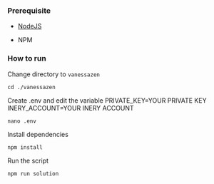 ### Prerequisite

- [NodeJS](https://nodejs.org/en/)

- NPM



### How to run

Change directory to ```vanessazen```

```shell
cd ./vanessazen
```

Create .env and edit the variable
PRIVATE_KEY=YOUR PRIVATE KEY
INERY_ACCOUNT=YOUR INERY ACCOUNT

```shell
nano .env
```

Install dependencies

```shell
npm install
```

Run the script

```
npm run solution
```
